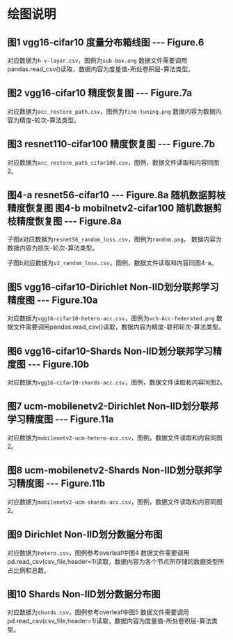 # 绘图说明
## 图1 vgg16-cifar10 度量分布箱线图 --- Figure.6
对应数据为`h-v-layer.csv`，图例为`sub-box.ong`
数据文件需要调用pandas.read_csv()读取，数据内容为度量值-所处卷积层-算法类型。

## 图2 vgg16-cifar10 精度恢复图 --- Figure.7a
对应数据为`acc_restore_path.csv`，图例为`fine-tuning.png`
数据内容为数据内容为精度-轮次-算法类型。


## 图3 resnet110-cifar100 精度恢复图 --- Figure.7b
对应数据为`acc_restore_path_cifar100.csv`，图例，数据文件读取和内容同图2。


## 图4-a resnet56-cifar10 --- Figure.8a 随机数据剪枝精度恢复图 图4-b mobilnetv2-cifar100 随机数据剪枝精度恢复图  --- Figure.8a 
子图a对应数据为`resnet56_random_loss.csv`，图例为`random.png`。
数据内容为数据内容为损失-轮次-算法类型。

子图b对应数据为`v2_random_loss.csv`，图例，数据文件读取和内容同图4-a。


## 图5 vgg16-cifar10-Dirichlet Non-IID划分联邦学习精度图  --- Figure.10a 
对应数据为`vgg16-cifar10-hetero-acc.csv`，图例为`vch-Acc-federated.png`
数据文件需要调用pandas.read_csv()读取，数据内容为精度-联邦轮次-算法类型。

## 图6 vgg16-cifar10-Shards Non-IID划分联邦学习精度图  --- Figure.10b 
对应数据为`vgg16-cifar10-shards-acc.csv`，图例，数据文件读取和内容同图2。

## 图7 ucm-mobilenetv2-Dirichlet Non-IID划分联邦学习精度图  --- Figure.11a 
对应数据为`mobilenetv2-ucm-hetero-acc.csv`，图例，数据文件读取和内容同图2。

## 图8 ucm-mobilenetv2-Shards Non-IID划分联邦学习精度图  --- Figure.11b
对应数据为`mobilenetv2-ucm-shards-acc.csv`，图例，数据文件读取和内容同图2。

## 图9 Dirichlet Non-IID划分数据分布图
对应数据为`hetero.csv`，图例参考overleaf中图4
数据文件需要调用pd.read_csv(csv_file,header=1)读取，数据内容为各个节点所存储的数据类型所占比例和总数。

## 图10 Shards Non-IID划分数据分布图
对应数据为`shards.csv`，图例参考overleaf中图5
数据文件需要调用pd.read_csv(csv_file,header=1)读取，数据内容为度量值-所处卷积层-算法类型。